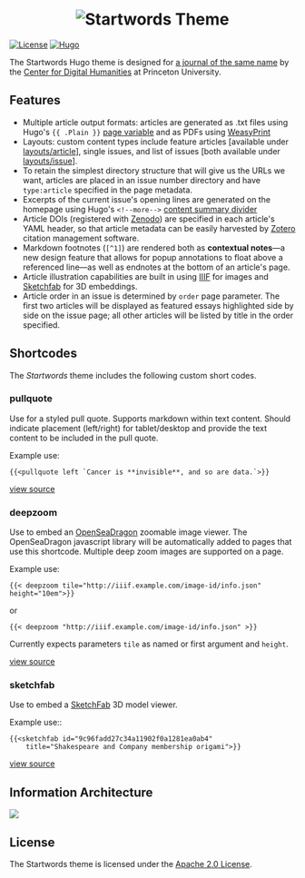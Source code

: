 # <div align="center"><img src="https://startwords.cdh.princeton.edu/logotype.svg" alt="Startwords"/> Theme</div>

[![License](https://img.shields.io/badge/License-Apache%202.0-blue.svg)](https://opensource.org/licenses/Apache-2.0)
[![Hugo](https://img.shields.io/badge/hugo-0.67-blue.svg)](https://gohugo.io)

The Startwords Hugo theme is designed for [a journal of the same name](https://startwords.cdh.princeton.edu/) by the [Center for Digital Humanities](cdh.princeton.edu/) at Princeton University.

## Features

- Multiple article output formats: articles are generated as .txt files using Hugo's `{{ .Plain }}` [page variable](https://gohugo.io/variables/page/) and as PDFs using [WeasyPrint](https://weasyprint.org/)
- Layouts: custom content types include feature articles [available under [layouts/article](https://github.com/Princeton-CDH/startwords/tree/master/themes/startwords/layouts/article)], single issues, and list of issues [both available under [layouts/issue](https://github.com/Princeton-CDH/startwords/tree/master/themes/startwords/layouts/issue)].
- To retain the simplest directory structure that will give us the URLs we want, articles are placed in an issue number directory and have `type:article` specified in the page metadata.
- Excerpts of the current issue's opening lines are generated on the homepage using Hugo's `<!--more-->` [content summary divider](https://gohugo.io/content-management/summaries/)
- Article DOIs (registered with [Zenodo](zenodo.org/)) are specified in each article's YAML header, so that article metadata can be easily harvested by [Zotero](https://www.zotero.org/) citation management software.
- Markdown footnotes (`[^1]`) are rendered both as **contextual notes**—a new design feature that allows for popup annotations to float above a referenced line—as well as endnotes at the bottom of an article's page.
- Article illustration capabilities are built in using [IIIF](https://iiif.io/) for images and [Sketchfab](https://sketchfab.com/) for 3D embeddings.
- Article order in an issue is determined by `order` page parameter. The first two articles will be displayed as featured essays highlighted side by side on the issue page; all other articles will be listed by title in the order specified.

## Shortcodes

The _Startwords_ theme includes the following custom short codes.

### pullquote

Use for a styled pull quote. Supports markdown within text content.
Should indicate placement (left/right) for tablet/desktop and provide
the text content to be included in the pull quote.

Example use:

```
{{<pullquote left `Cancer is **invisible**, and so are data.`>}}
```

[view source](layouts/shortcodes/pullquote.html)

### deepzoom

Use to embed an [OpenSeaDragon](http://openseadragon.github.io/) zoomable image viewer. The OpenSeaDragon javascript library will be automatically added to pages that use this shortcode. Multiple deep zoom
images are supported on a page.

Example use:

```
{{< deepzoom tile="http://iiif.example.com/image-id/info.json" height="10em">}}
```

or

```
{{< deepzoom "http://iiif.example.com/image-id/info.json" >}}
```

Currently expects parameters `tile` as named or first argument and `height`.

[view source](layouts/shortcodes/deepzoom.html)

### sketchfab

Use to embed a [SketchFab]() 3D model viewer.

Example use::
```
{{<sketchfab id="9c96fadd27c34a11902f0a1281ea0ab4"
    title="Shakespeare and Company membership origami">}}
```

[view source](layouts/shortcodes/sketchfab.html)

## Information Architecture

![](https://startwords.cdh.princeton.edu/Information%20Architecture.svg)

## License

The Startwords theme is licensed under the [Apache 2.0 License](LICENSE).
